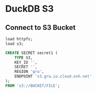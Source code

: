 # DuckDB S3

## Connect to S3 Bucket

```sql
load httpfs;
load s3;

CREATE SECRET secret1 (
    TYPE S3,
    KEY_ID '',
    SECRET '',
    REGION 'gra',
    ENDPOINT 's3.gra.io.cloud.ovh.net'
);
FROM 's3://BUCKET/FILE';
```
